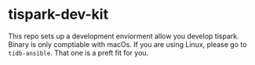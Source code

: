 tispark-dev-kit
=============
This repo sets up a development enviorment allow you develop tispark. 
Binary is only comptiable with macOs. If you are using Linux, please go
to `tidb-ansible`. That one is a preft fit for you. 

